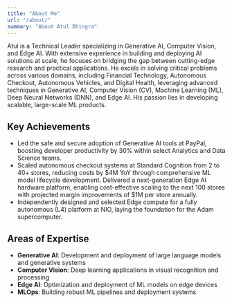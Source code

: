 ```yaml
---
title: "About Me"
url: "/about/"
summary: "About Atul Dhingra"
---
```


Atul is a Technical Leader specializing in Generative AI, Computer Vision, and Edge AI. With extensive experience in building and deploying AI solutions at scale, he focuses on bridging the gap between cutting-edge research and practical applications. He excels in solving critical problems across various domains, including Financial Technology, Autonomous Checkout, Autonomous Vehicles, and Digital Health, leveraging advanced techniques in Generative AI, Computer Vision (CV), Machine Learning (ML), Deep Neural Networks (DNN), and Edge AI. His passion lies in developing scalable, large-scale ML products.

## Key Achievements

* Led the safe and secure adoption of Generative AI tools at PayPal, boosting developer productivity by 30% within select Analytics and Data Science teams.
* Scaled autonomous checkout systems at Standard Cognition from 2 to 40+ stores, reducing costs by $4M YoY through comprehensive ML model lifecycle development. Delivered a next-generation Edge AI hardware platform, enabling cost-effective scaling to the next 100 stores with projected margin improvements of $1M per store annually.
* Independently designed and selected Edge compute for a fully autonomous (L4) platform at NIO, laying the foundation for the Adam supercomputer.

## Areas of Expertise

- **Generative AI**: Development and deployment of large language models and generative systems
- **Computer Vision**: Deep learning applications in visual recognition and processing
- **Edge AI**: Optimization and deployment of ML models on edge devices
- **MLOps**: Building robust ML pipelines and deployment systems